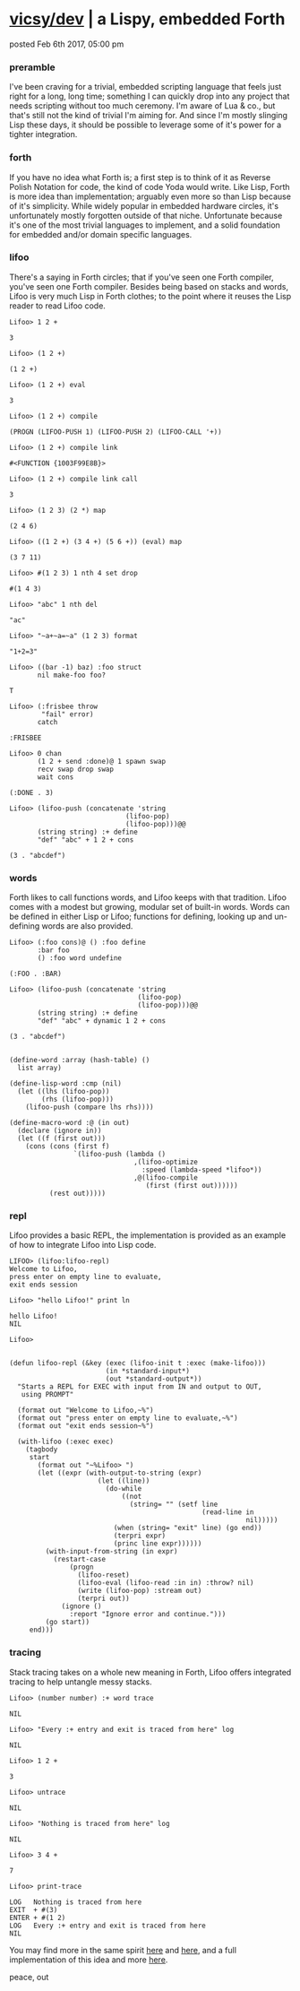 # [vicsy/dev](https://github.com/codr4life/vicsydev) | a Lispy, embedded Forth
posted Feb 6th 2017, 05:00 pm

### preramble
I've been craving for a trivial, embedded scripting language that feels just right for a long, long time; something I can quickly drop into any project that needs scripting without too much ceremony. I'm aware of Lua & co., but that's still not the kind of trivial I'm aiming for. And since I'm mostly slinging Lisp these days, it should be possible to leverage some of it's power for a tighter integration.

### forth
If you have no idea what Forth is; a first step is to think of it as Reverse Polish Notation for code, the kind of code Yoda would write. Like Lisp, Forth is more idea than implementation; arguably even more so than Lisp because of it's simplicity. While widely popular in embedded hardware circles, it's unfortunately mostly forgotten outside of that niche. Unfortunate because it's one of the most trivial languages to implement, and a solid foundation for embedded and/or domain specific languages. 

### lifoo
There's a saying in Forth circles; that if you've seen one Forth compiler, you've seen one Forth compiler. Besides being based on stacks and words, Lifoo is very much Lisp in Forth clothes; to the point where it reuses the Lisp reader to read Lifoo code.

```
Lifoo> 1 2 +

3

Lifoo> (1 2 +)

(1 2 +)

Lifoo> (1 2 +) eval

3

Lifoo> (1 2 +) compile

(PROGN (LIFOO-PUSH 1) (LIFOO-PUSH 2) (LIFOO-CALL '+))

Lifoo> (1 2 +) compile link

#<FUNCTION {1003F99E8B}>

Lifoo> (1 2 +) compile link call

3

Lifoo> (1 2 3) (2 *) map

(2 4 6)

Lifoo> ((1 2 +) (3 4 +) (5 6 +)) (eval) map

(3 7 11)

Lifoo> #(1 2 3) 1 nth 4 set drop

#(1 4 3)

Lifoo> "abc" 1 nth del

"ac"

Lifoo> "~a+~a=~a" (1 2 3) format

"1+2=3"

Lifoo> ((bar -1) baz) :foo struct
       nil make-foo foo?

T

Lifoo> (:frisbee throw
        "fail" error)
       catch

:FRISBEE

Lifoo> 0 chan 
       (1 2 + send :done)@ 1 spawn swap 
       recv swap drop swap 
       wait cons

(:DONE . 3)

Lifoo> (lifoo-push (concatenate 'string
                             (lifoo-pop)
                             (lifoo-pop)))@@
       (string string) :+ define
       "def" "abc" + 1 2 + cons

(3 . "abcdef")
```

### words
Forth likes to call functions words, and Lifoo keeps with that tradition. Lifoo comes with a modest but growing, modular set of built-in words. Words can be defined in either Lisp or Lifoo; functions for defining, looking up and un-defining words are also provided. 

```
Lifoo> (:foo cons)@ () :foo define
       :bar foo
       () :foo word undefine

(:FOO . :BAR)

Lifoo> (lifoo-push (concatenate 'string
                                (lifoo-pop)
                                (lifoo-pop)))@@
       (string string) :+ define
       "def" "abc" + dynamic 1 2 + cons

(3 . "abcdef")


(define-word :array (hash-table) ()
  list array)

(define-lisp-word :cmp (nil)
  (let ((lhs (lifoo-pop))
        (rhs (lifoo-pop)))
    (lifoo-push (compare lhs rhs))))

(define-macro-word :@ (in out)
  (declare (ignore in))
  (let ((f (first out)))
    (cons (cons (first f)
                `(lifoo-push (lambda ()
                               ,(lifoo-optimize
                                 :speed (lambda-speed *lifoo*))
                               ,@(lifoo-compile
                                  (first (first out))))))
          (rest out)))))
```

### repl
Lifoo provides a basic REPL, the implementation is provided as an example of how to integrate Lifoo into Lisp code.

```
LIFOO> (lifoo:lifoo-repl)
Welcome to Lifoo,
press enter on empty line to evaluate,
exit ends session

Lifoo> "hello Lifoo!" print ln

hello Lifoo!
NIL

Lifoo>


(defun lifoo-repl (&key (exec (lifoo-init t :exec (make-lifoo)))
                        (in *standard-input*)
                        (out *standard-output*))
  "Starts a REPL for EXEC with input from IN and output to OUT,
   using PROMPT"

  (format out "Welcome to Lifoo,~%")
  (format out "press enter on empty line to evaluate,~%")
  (format out "exit ends session~%")
  
  (with-lifoo (:exec exec)
    (tagbody
     start
       (format out "~%Lifoo> ")
       (let ((expr (with-output-to-string (expr)
                      (let ((line))
                        (do-while
                            ((not
                              (string= "" (setf line
                                                (read-line in
                                                           nil)))))
                          (when (string= "exit" line) (go end))
                          (terpri expr)
                          (princ line expr))))))
         (with-input-from-string (in expr)
           (restart-case
               (progn
                 (lifoo-reset)
                 (lifoo-eval (lifoo-read :in in) :throw? nil)
                 (write (lifoo-pop) :stream out)
                 (terpri out))
             (ignore ()
               :report "Ignore error and continue.")))
         (go start))
     end)))
```

### tracing
Stack tracing takes on a whole new meaning in Forth, Lifoo offers integrated tracing to help untangle messy stacks.

```
Lifoo> (number number) :+ word trace

NIL

Lifoo> "Every :+ entry and exit is traced from here" log

NIL

Lifoo> 1 2 +

3

Lifoo> untrace

NIL

Lifoo> "Nothing is traced from here" log

NIL

Lifoo> 3 4 +

7

Lifoo> print-trace

LOG   Nothing is traced from here
EXIT  + #(3)
ENTER + #(1 2)
LOG   Every :+ entry and exit is traced from here
NIL
```

You may find more in the same spirit [here](http://vicsydev.blogspot.de/) and [here](https://github.com/codr4life/vicsydev), and a full implementation of this idea and more [here](https://github.com/codr4life).

peace, out
